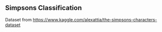 <h2>Simpsons Classification</h2>



Dataset from https://www.kaggle.com/alexattia/the-simpsons-characters-dataset